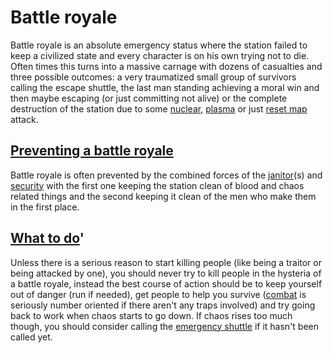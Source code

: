 # Battle royale
Battle royale is an absolute emergency status where the station failed to keep a civilized state and every character is on his own trying not to die. Often times this turns into a massive carnage with dozens of casualties and three possible outcomes: a very traumatized small group of survivors calling the escape shuttle, the last man standing achieving a moral win and then maybe escaping (or just committing not alive) or the complete destruction of the station due to some [nuclear](Nuclear-emergency.md), [plasma](Atmospherics-technician.md) or just [reset map](Resetting-the-map.md) attack.

##  <u>Preventing a battle royale</u> 

Battle royale is often prevented by the combined forces of the [janitor](Janitor.md)(s) and [security](Security.md) with the first one keeping the station clean of blood and chaos related things and the second keeping it clean of the men who make them in the first place.

##  <u>What to do</u>'

Unless there is a serious reason to start killing people (like being a traitor or being attacked by one), you should never try to kill people in the hysteria of a battle royale, instead the best course of action should be to keep yourself out of danger (run if needed), get people to help you survive ([combat](Combat.md) is seriously number oriented if there aren't any traps involved) and try going back to work when chaos starts to go down. If chaos rises too much though, you should consider calling the [emergency shuttle](emergency-shuttle.md) if it hasn't been called yet.
